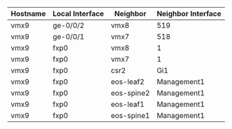 | Hostname | Local Interface | Neighbor | Neighbor Interface |
|----------|-----------------|----------|--------------------|
vmx9 | ge-0/0/2 | vmx8 | 519 |
vmx9 | ge-0/0/1 | vmx7 | 518 |
vmx9 | fxp0 | vmx8 | 1 |
vmx9 | fxp0 | vmx7 | 1 |
vmx9 | fxp0 | csr2 | Gi1 |
vmx9 | fxp0 | eos-leaf2 | Management1 |
vmx9 | fxp0 | eos-spine2 | Management1 |
vmx9 | fxp0 | eos-leaf1 | Management1 |
vmx9 | fxp0 | eos-spine1 | Management1 |
